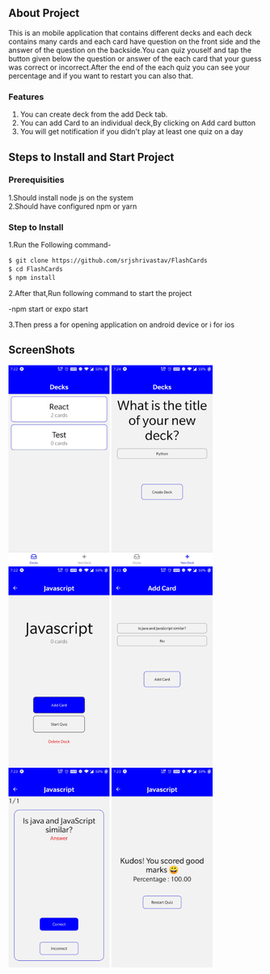 ## About Project

This is an mobile application that contains different decks and each deck contains many cards and each card have question on the front side and the answer of the question on the backside.You can quiz youself and tap the button given below the question or answer of the each card that your guess was correct or incorrect.After the end of the each quiz you can see your percentage and if you want to restart you can also that.

### Features

1. You can create deck from the add Deck tab.<br />
2. You can add Card to an individual deck,By clicking on Add card button<br />
3. You will get notification if you didn't play at least one quiz on a day

## Steps to Install and Start Project

### Prerequisities

1.Should install node js on the system<br/>
2.Should have configured npm or yarn

### Step to Install

1.Run the Following command-

```bash
$ git clone https://github.com/srjshrivastav/FlashCards
$ cd FlashCards
$ npm install
```

2.After that,Run following command to start the project

-npm start or expo start

3.Then press a for opening application on android device or i for ios

## ScreenShots

<img src="https://raw.githubusercontent.com/srjshrivastav/FlashCards/master/ScreenShots/Decks.jpg" width="200" height="395">
<img src="https://github.com/srjshrivastav/FlashCards/blob/master/ScreenShots/ADD_DECK.jpg" width="200" height="395">
<img src="https://github.com/srjshrivastav/FlashCards/blob/master/ScreenShots/Ind_Deck.jpg" width="200" height="395">
<img src="https://github.com/srjshrivastav/FlashCards/blob/master/ScreenShots/ADD_CARD.jpg" width="200" height="395">
<img src="https://github.com/srjshrivastav/FlashCards/blob/master/ScreenShots/Quiz.jpg" width="200" height="395">
<img src="https://github.com/srjshrivastav/FlashCards/blob/master/ScreenShots/Result.jpg" width="200" height="395">
